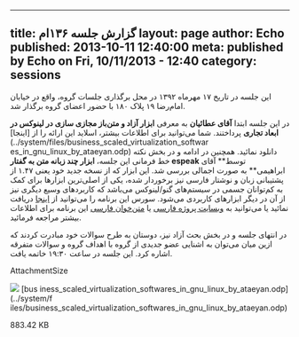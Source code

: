 ----------
title: گزارش جلسه ۱۳۶ام
layout: page
author: Echo
published: 2013-10-11 12:40:00
meta: published by Echo on Fri, 10/11/2013 - 12:40
category: sessions
----------
این جلسه در تاریخ ۱۷ مهرماه ۱۳۹۲ در محل برگذاری جلسات گروه، واقع در خیابان
امام‌رضا ۱۹ پلاک ۱۸۰ با حضور اعضای گروه برگذار شد.


<!--more-->



در این جلسه ابتدا **آقای عطائیان** به معرفی **ابزار آزاد و متن‌باز مجازی سازی
در لینوکس در ابعاد تجاری** پرداختند. شما می‌توانید برای اطلاعات بیشتر، اسلاید
این ارائه را از [اینجا](../system/files/business_scaled_virtualization_softwar
es_in_gnu_linux_by_ataeyan.odp) دانلود نمائید. همچنین در ادامه و در بخش نکته
خط فرمانی این جلسه، **ابزار چند زبانه متن به گفتار espeak** توسط** آقای
ابراهیمی** به صورت اجمالی بررسی شد. این ابزار که از نسخه جدید خود یعنی ۱.۴۷ از
پشتیبانی زبان و نوشتار فارسی نیز برخوردار شده، یکی از اصلی‌ترین ابزارها برای
کمک به کم‌توانان جسمی در سیستم‌های گنو/لینوکس می‌باشد که کاربردهای وسیع دیگری
نیز از آن در دیگر ابزارهای کاربردی می‌شود. سورس این برنامه را می‌توانید از
[اینجا](http://espeak.sourceforge.net/download.html) دریافت نمائید یا
می‌توانید به [وبسایت پروژه فارسی](http://espeak.irtbc.com/) یا [متن‌خوان
فارسی](http://navabi.biz/) این برنامه برای اطلاعات بیشتر مراجعه فرمائید.

در انتهای جلسه و در بخش بحث آزاد نیز، دوستان به طرح سوالات خود مبادرت کردند که
ازین میان می‌توان به اشنایی عضو جدیدی از گروه با اهداف گروه و سوالات متفرقه
اشاره کرد. این جلسه در ساعت ۱۹:۳۰ خاتمه یافت.

AttachmentSize

![](http://www.mashhadlug.org/modules/file/icons/xofficepresentation.png) [bus
iness_scaled_virtualization_softwares_in_gnu_linux_by_ataeyan.odp](../system/f
iles/business_scaled_virtualization_softwares_in_gnu_linux_by_ataeyan.odp)

883.42 KB
